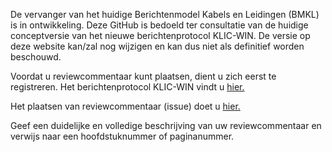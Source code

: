 De vervanger van het huidige Berichtenmodel Kabels en Leidingen (BMKL) is in ontwikkeling. Deze GitHub is bedoeld ter consultatie van de huidige conceptversie van het nieuwe berichtenprotocol KLIC-WIN. 
De versie op deze website kan/zal nog wijzigen en kan dus niet als definitief worden beschouwd. 

Voordat u reviewcommentaar kunt plaatsen, dient u zich eerst te registreren.
Het berichtenprotocol KLIC-WIN vindt u [hier.](https://github.com/Kadaster/KLIC-WIN/tree/master/Berichtenprotocol%20KLIC-WIN)

Het plaatsen van reviewcommentaar (issue) doet u [hier.](https://github.com/Kadaster/KLIC-WIN/issues)

Geef een duidelijke en volledige beschrijving van uw reviewcommentaar en verwijs naar een hoofdstuknummer of paginanummer.
